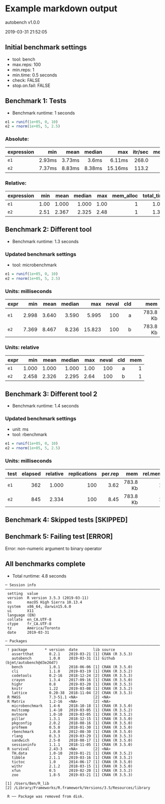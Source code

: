 # Example markdown output

autobench v1.0.0

2019-03-31 21:52:05

## Initial benchmark settings
  * tool: bench
  * max.reps: 100
  * min.reps: 1
  * min.time: 0.5 seconds
  * check: FALSE
  * stop.on.fail: FALSE

## Benchmark 1: Tests

* Benchmark runtime: 1 seconds

```r
e1 = runif(1e+05, 0, 10)
e2 = rnorm(1e+05, 5, 2.5)
```

### Absolute:
|expression|   min|  mean|median|    max|itr/sec|mem_alloc|n_gc|n_itr|total_time|
|:---------|-----:|-----:|-----:|------:|------:|--------:|---:|----:|---------:|
|`e1`      |2.93ms|3.73ms| 3.6ms| 6.11ms|  268.0|    786KB|   1|   99|     369ms|
|`e2`      |7.37ms|8.83ms|8.38ms|15.16ms|  113.2|    786KB|   0|   57|     503ms|

### Relative:
|expression| min| mean|median| max|mem_alloc|total_time|
|:---------|---:|----:|-----:|---:|--------:|---------:|
|`e1`      |1.00|1.000| 1.000|1.00|        1|     1.000|
|`e2`      |2.51|2.367| 2.325|2.48|        1|     1.363|

## Benchmark 2: Different tool

* Benchmark runtime: 1.3 seconds

### Updated benchmark settings
  * tool: microbenchmark

```r
e1 = runif(1e+05, 0, 10)
e2 = rnorm(1e+05, 5, 2.5)
```

### Units: milliseconds
|expr|  min| mean|median|   max|neval|cld|     mem|
|:---|----:|----:|-----:|-----:|----:|--:|-------:|
|`e1`|2.998|3.640| 3.590| 5.995|  100|  a|783.8 Kb|
|`e2`|7.369|8.467| 8.236|15.823|  100|  b|783.8 Kb|

### Units: relative
|expr|  min| mean|median| max|neval|cld|mem|
|:---|----:|----:|-----:|---:|----:|--:|--:|
|`e1`|1.000|1.000| 1.000|1.00|  100|  a|  1|
|`e2`|2.458|2.326| 2.295|2.64|  100|  b|  1|

## Benchmark 3: Different tool 2

* Benchmark runtime: 1.4 seconds

### Updated benchmark settings
  * unit: ms
  * tool: rbenchmark

```r
e1 = runif(1e+05, 0, 10)
e2 = rnorm(1e+05, 5, 2.5)
```

### Units: milliseconds
|test|elapsed|relative|replications|per.rep|     mem|rel.mem|
|:---|------:|-------:|-----------:|------:|-------:|------:|
|`e1`|    362|   1.000|         100|   3.62|783.8 Kb|      1|
|`e2`|    845|   2.334|         100|   8.45|783.8 Kb|      1|

## Benchmark 4: Skipped tests [SKIPPED]

## Benchmark 5: Failing test [ERROR]

Error: non-numeric argument to binary operator

## All benchmarks complete

* Total runtime: 4.8 seconds

```
─ Session info ───────────────────────────────────────────────────────────────────────────────────
 setting  value                       
 version  R version 3.5.3 (2019-03-11)
 os       macOS High Sierra 10.13.4   
 system   x86_64, darwin15.6.0        
 ui       X11                         
 language (EN)                        
 collate  en_CA.UTF-8                 
 ctype    fr_CA.UTF-8                 
 tz       America/Toronto             
 date     2019-03-31                  

─ Packages ───────────────────────────────────────────────────────────────────────────────────────
 ! package        * version  date       lib source                         
   assertthat       0.2.1    2019-03-21 [1] CRAN (R 3.5.3)                 
   autobench        1.0.0    2019-03-31 [1] Github (bjmt/autobench@d3e26d7)
   bench            1.0.1    2018-06-06 [1] CRAN (R 3.5.0)                 
   cli              1.1.0    2019-03-19 [1] CRAN (R 3.5.2)                 
   codetools        0.2-16   2018-12-24 [2] CRAN (R 3.5.3)                 
   crayon           1.3.4    2017-09-16 [1] CRAN (R 3.5.0)                 
   highr            0.8      2019-03-20 [1] CRAN (R 3.5.3)                 
   knitr            1.22     2019-03-08 [1] CRAN (R 3.5.2)                 
   lattice          0.20-38  2018-11-04 [2] CRAN (R 3.5.3)                 
 R MASS             7.3-51.1 <NA>       [2] <NA>                           
 R Matrix           1.2-16   <NA>       [2] <NA>                           
   microbenchmark   1.4-6    2018-10-18 [1] CRAN (R 3.5.0)                 
   multcomp         1.4-10   2019-03-05 [1] CRAN (R 3.5.2)                 
   mvtnorm          1.0-10   2019-03-05 [1] CRAN (R 3.5.2)                 
   pillar           1.3.1    2018-12-15 [1] CRAN (R 3.5.0)                 
   pkgconfig        2.0.2    2018-08-16 [1] CRAN (R 3.5.0)                 
   profmem          0.5.0    2018-01-30 [1] CRAN (R 3.5.0)                 
   rbenchmark       1.0.0    2012-08-30 [1] CRAN (R 3.5.0)                 
   rlang            0.3.3    2019-03-29 [1] CRAN (R 3.5.3)                 
   sandwich         2.5-0    2018-08-17 [1] CRAN (R 3.5.0)                 
   sessioninfo      1.1.1    2018-11-05 [1] CRAN (R 3.5.0)                 
 R survival         2.43-3   <NA>       [2] <NA>                           
   TH.data          1.0-10   2019-01-21 [1] CRAN (R 3.5.2)                 
   tibble           2.1.1    2019-03-16 [1] CRAN (R 3.5.2)                 
   tictoc           1.0      2014-06-17 [1] CRAN (R 3.5.0)                 
   withr            2.1.2    2018-03-15 [1] CRAN (R 3.5.0)                 
   xfun             0.5      2019-02-20 [1] CRAN (R 3.5.2)                 
   zoo              1.8-5    2019-03-21 [1] CRAN (R 3.5.3)                 

[1] /Users/Ben/R_lib
[2] /Library/Frameworks/R.framework/Versions/3.5/Resources/library

 R ── Package was removed from disk.
```
